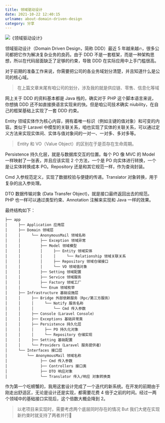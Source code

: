 ```yaml
---
title: 领域驱动设计
date: 2021-10-22 12:40:15
urlname: about-domain-driven-design
category: 分享
---
```


![《领域驱动设计》](https://i.imgtg.com/2022/08/23/K6MjM.png)

<!-- more -->

领域驱动设计（Domain Driven Design，简称 DDD）最近 5 年越来越🔥，很多公司都把它作为解决复杂业务的良药。由于 DDD 不是一套框架，而是一种架构思想，所以在代码层面缺乏了足够的约束，导致 DDD 在实际应用中上手门槛很高。

对于前期的准备工作来说，你需要把公司的各业务域划分清楚，并且知道什么是公司的核心域。

> 在上篇文章末尾有咱公司的划分，涉及我的就是供应链、零售、信息化等域

网上关于 DDD 的资料基本都是 Java 栈的，确实对于 PHP 这个脚本语言来说，你想搞 DDD 还不如直接换语言实现来的快。但是咱公司技术确实 niubility，在自己的框架基础上实现了一套 DDD 约束。

Entity 领域实体作为核心内容，拥有着唯一标识（例如主键的值对象）和可变的内容。类似于 Laravel 中模型的关联关系，咱也实现了实体的关联关系，可以通过定义方法来实现实体间、实体与值对象间的一对一、一对多、多对多等。

> Entity 和 VO（Value Object）的区别在于是否存在生命周期。

Persistence 持久化层，就是与数据库交互的位置。每个 PO 像 MVC 的 Model 一样映射了一张表，并且应该实现 2 个方法，一个是 PO 向实体进行转换，一个是让实体转换成本 PO。Repository 还是和其它规范一样，作为查询封装。

Cmd 入参规范定义，实现了数据校验与便捷的传递。Translator 对象转换，用于复杂的出入参处理。

DTO 数据传输对象 (Data Transfer Object)，就是接口最终返回出去的规范。PHP 也一样可以通过类型约束、Annotation 注解来实现和 Java 一样的效果。

最终结构如下：

```
├── app
│     ├── Application 应用层
│     ├── Domain 领域层
│     │     └── AnonymousMail 领域名称
│     │         ├── Exception 领域异常
│     │         ├── Model 领域模型
│     │         │     ├── Entity 领域实体
│     │         │     │     └── Relationship 领域关联关系
│     │         │     ├── Repository 领域仓储接口
│     │         │     └── VO 领域值对象
│     │         ├── Setting 领域配置
│     │         ├── Service 领域服务
│     │         ├── Factory 领域工厂
│     │         └── Enum 领域枚举
│     ├── Infrastructure 基础设施层
│     │     ├── Bridge 外部依赖服务（Rpc/第三方服务）
│     │     │     └── Notify 服务名称
│     │     │         └── Cmd 传入参数
│     │     ├── Console（Laravel Console）
│     │     ├── Exceptions 基础异常类
│     │     ├── Persistence 持久化层
│     │     │     ├── PO 持久化对象
│     │     │     └── Repository 仓储实现
│     │     ├── Setting 基础配置
│     │     └── Providers（Laravel 服务提供者）
│     └── Interfaces 接口层
│         └── AnonymousMail 领域名称
│               ├── Cmd 传入参数
│               ├── Controllers 接口类
│               ├── DTO 响应对象
│               └── Translator 传入/响应 对象转换类
```

作为第一个吃螃蟹的，我用这套设计完成了一个迭代的新系统。在开发的前期由于刚走出舒适区，无论是设计还是实现，都需要花费 4 倍于之前的时间。经过一两个领域中的基础接口实现后，这个倍数大概会降到 2。

> 以老项目来实现时，需要考虑两个底层同时存在的情况
> But 我们大佬在实现新约束时就支持了两者并行🤩
